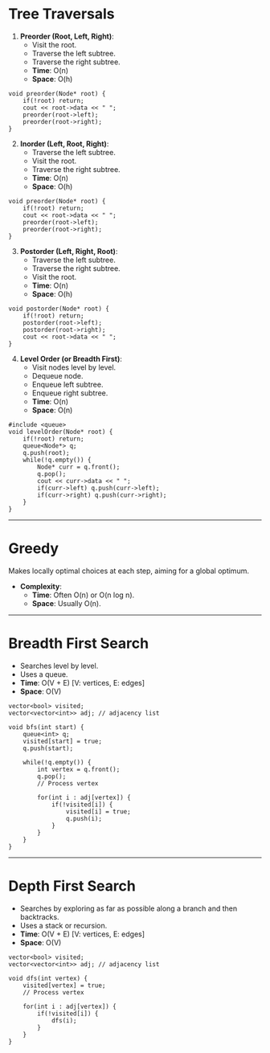 # Tree Traversals

1. **Preorder (Root, Left, Right)**:
   - Visit the root.
   - Traverse the left subtree.
   - Traverse the right subtree.
   - **Time**: O(n)
   - **Space**: O(h)

```
void preorder(Node* root) {
    if(!root) return;
    cout << root->data << " ";
    preorder(root->left);
    preorder(root->right);
}
```

2. **Inorder (Left, Root, Right)**:
   - Traverse the left subtree.
   - Visit the root.
   - Traverse the right subtree.
   - **Time**: O(n)
   - **Space**: O(h)

```
void preorder(Node* root) {
    if(!root) return;
    cout << root->data << " ";
    preorder(root->left);
    preorder(root->right);
}
```

3. **Postorder (Left, Right, Root)**:
   - Traverse the left subtree.
   - Traverse the right subtree.
   - Visit the root.
   - **Time**: O(n)
   - **Space**: O(h)

```
void postorder(Node* root) {
    if(!root) return;
    postorder(root->left);
    postorder(root->right);
    cout << root->data << " ";
}
```

4. **Level Order (or Breadth First)**:
   - Visit nodes level by level.
   - Dequeue node.
   - Enqueue left subtree.
   - Enqueue right subtree.
   - **Time**: O(n)
   - **Space**: O(n)

```
#include <queue>
void levelOrder(Node* root) {
    if(!root) return;
    queue<Node*> q;
    q.push(root);
    while(!q.empty()) {
        Node* curr = q.front();
        q.pop();
        cout << curr->data << " ";
        if(curr->left) q.push(curr->left);
        if(curr->right) q.push(curr->right);
    }
}
```

---

# Greedy

Makes locally optimal choices at each step, aiming for a global optimum.

- **Complexity**:
  - **Time**: Often O(n) or O(n log n).
  - **Space**: Usually O(n).

 ---

 # Breadth First Search

- Searches level by level.
- Uses a queue.
- **Time**: O(V + E) [V: vertices, E: edges]
- **Space**: O(V)

```
vector<bool> visited;
vector<vector<int>> adj; // adjacency list

void bfs(int start) {
    queue<int> q;
    visited[start] = true;
    q.push(start);

    while(!q.empty()) {
        int vertex = q.front();
        q.pop();
        // Process vertex

        for(int i : adj[vertex]) {
            if(!visited[i]) {
                visited[i] = true;
                q.push(i);
            }
        }
    }
}
```

---

# Depth First Search

- Searches by exploring as far as possible along a branch and then backtracks.
- Uses a stack or recursion.
- **Time**: O(V + E) [V: vertices, E: edges]
- **Space**: O(V)

```
vector<bool> visited;
vector<vector<int>> adj; // adjacency list

void dfs(int vertex) {
    visited[vertex] = true;
    // Process vertex

    for(int i : adj[vertex]) {
        if(!visited[i]) {
            dfs(i);
        }
    }
}
```
